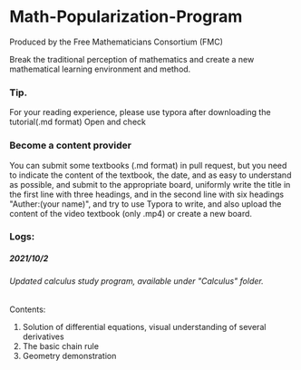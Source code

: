 # Math-Popularization-Program

Produced by the Free Mathematicians Consortium (FMC)

Break the traditional perception of mathematics and create a new mathematical learning environment and method.<br>

### Tip.

For your reading experience, please use typora after downloading the tutorial(.md format) Open and check

### Become a content provider

You can submit some textbooks (.md format) in pull request, but you need to indicate the content of the textbook, the date, and as easy to understand as possible, and submit to the appropriate board, uniformly write the title in the first line with three headings, and in the second line with six headings "Auther:(your name)", and try to use Typora to write, and also upload the content of the video textbook (only .mp4) or create a new board.

### Logs:

##### 2021/10/2

###### Updated calculus study program, available under "Calculus" folder.

Contents:

1. Solution of differential equations, visual understanding of several derivatives
2. The basic chain rule
3. Geometry demonstration
